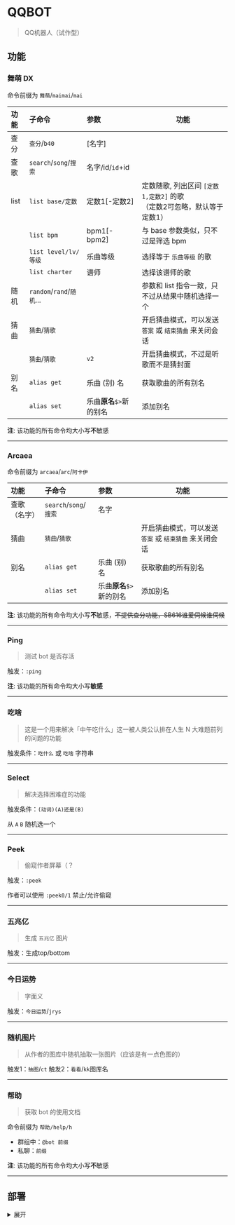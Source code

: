 # QQBOT

> QQ机器人（试作型）

## 功能

### 舞萌 DX

命令前缀为 `舞萌`/`maimai`/`mai`

| 功能     | 子命令                            | 参数               | 功能                                              |
|:-------|:-------------------------------|:-----------------|-------------------------------------------------|
| 查分     | `查分`/`b40`                     | [名字]             |                                                 |
| 查歌 | `search`/`song`/`搜索` | 名字/id/`id`+id      |                                                 | 
| list   | `list base/定数`                 | 定数1[-定数2]        | 定数随歌, 列出区间 `[定数1,定数2]` 的歌 <br/>（定数2可忽略，默认等于定数1） |
|        | `list bpm`                     | bpm1[-bpm2]      | 与 base 参数类似，只不过是筛选 bpm                          |
|        | `list level/lv/等级`             | 乐曲等级             | 选择等于 `乐曲等级` 的歌                                  |
|        | `list charter`                 | 谱师               | 选择该谱师的歌                                         |
| 随机     | `random`/`rand`/`随机`...        |                  | 参数和 list 指令一致，只不过从结果中随机选择一个                     |
| 猜曲     | `猜曲`/`猜歌`                      |                  | 开启猜曲模式，可以发送 `答案` 或 `结束猜曲` 来关闭会话                 |
|        | `猜曲`/`猜歌`                      | `v2`             | 开启猜曲模式，不过是听歌而不是猜封面                              |
| 别名     | `alias get`                    | 乐曲 (别) 名         | 获取歌曲的所有别名                                       |
|        | `alias set`                    | 乐曲**原名**`$>`新的别名 | 添加别名                                            |

**注**: 该功能的所有命令均大小写**不**敏感

---

### Arcaea


命令前缀为 `arcaea`/`arc`/`阿卡伊`

| 功能      | 子命令                   | 参数               | 功能                              |
|:--------|:----------------------|:-----------------|---------------------------------|
| 查歌（名字）  | `search`/`song`/`搜索`  | 名字               |                                 | 
| 猜曲      | `猜曲`/`猜歌`             |                  | 开启猜曲模式，可以发送 `答案` 或 `结束猜曲` 来关闭会话 |
| 别名      | `alias get`           | 乐曲 (别) 名         | 获取歌曲的所有别名                       |
|         | `alias set`           | 乐曲**原名**`$>`新的别名 | 添加别名                            |

**注**: 该功能的所有命令均大小写**不**敏感，~~不提供查分功能，SB616谁爱伺候谁伺候~~

---

### Ping

> 测试 bot 是否存活

  触发：`:ping`

**注**: 该功能的所有命令均大小写**敏感**

---

### 吃啥

> 这是一个用来解决「中午吃什么」这一被人类公认排在人生 N 大难题前列的问题的功能

触发条件：`吃什么` 或 `吃啥` 字符串

---

### Select

> 解决选择困难症的功能

触发条件：`(动词)(A)还是(B)`

从 `A` `B` 随机选一个

---

### Peek

> 偷窥作者屏幕（？

触发：`:peek`

作者可以使用 `:peek0/1` 禁止/允许偷窥

---

### 五兆亿

> 生成 `五兆亿` 图片

触发：生成top/bottom

---

### 今日运势

> 字面义

触发：`今日运势`/`jrys`

---

### 随机图片

> 从作者的图库中随机抽取一张图片（应该是有一点色图的）

触发1：`抽图`/`ct`
触发2：`看看`/`kk`图库名

---

### 帮助

> 获取 bot 的使用文档

命令前缀为 `帮助/help/h`

- 群组中：`@bot 前缀`
- 私聊：`前缀`

**注**: 该功能的所有命令均大小写**不**敏感

---

### 

## 部署

<details>
<summary> 展开 </summary>

1. 部署 mcl
2. 在 mcl 里登陆 bot
3. 改 App.config
4. 配置数据库 (entity framework标准操作)
5. 运行，命令行参数如下（顺序敏感）：
   1. [Mirai-API-http](https://github.com/project-mirai/mirai-api-http) 的服务地址，如 `http://127.0.0.1:8080`
   2. bot 的账号，如 `123456789`
   3. Mirai-API-http 的认证密钥，如 <https://github.com/project-mirai/mirai-api-http#settingyml%E6%A8%A1%E6%9D%BF> 中的 `verifyKey`

</details>
